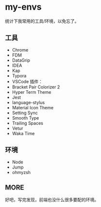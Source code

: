 # my-envs
统计下我常用的工具/环境，以免忘了。

## 工具

+ Chrome
+ FDM
+ DataGrip
+ IDEA
+ Kap
+ Typora
+ VSCode
插件：
+ Bracket Pair Colorizer 2
+ Hyper Term Theme
+ Jest
+ language-stylus
+ Material Icon Theme
+ Setting Sync
+ Smooth Type
+ Trailing Spaces
+ Vetur
+ Waka Time

## 环境

+ Node
+ Jump
+ ohmyzsh

## MORE

好吧，写完发现，前端也没什么很多要配的环境。
